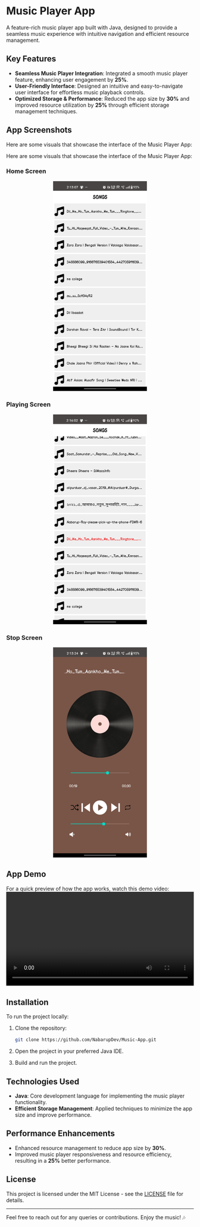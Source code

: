 # Music Player App

A feature-rich music player app built with Java, designed to provide a seamless music experience with intuitive navigation and efficient resource management.

## Key Features

- **Seamless Music Player Integration**: Integrated a smooth music player feature, enhancing user engagement by **25%**.
- **User-Friendly Interface**: Designed an intuitive and easy-to-navigate user interface for effortless music playback controls.
- **Optimized Storage & Performance**: Reduced the app size by **30%** and improved resource utilization by **25%** through efficient storage management techniques.

## App Screenshots

Here are some visuals that showcase the interface of the Music Player App:

Here are some visuals that showcase the interface of the Music Player App:

### Home Screen
<div align="center">
  <img src="images/home.jpg" alt="Home Screen" style="width: 50%; max-width: 600px;">
</div>

### Playing Screen
<div align="center">
  <img src="images/home-playing.jpg" alt="Playing Screen" style="width: 50%; max-width: 600px;">
</div>

### Stop Screen
<div align="center">
  <img src="images/stop.jpg" alt="Stop Screen" style="width: 50%; max-width: 600px;">
</div>


## App Demo

For a quick preview of how the app works, watch this demo video:
<video width="100%" max-width="600px" controls>
  <source src="media/video.mp4" type="video/mp4">
  Your browser does not support the video tag.
</video>

## Installation

To run the project locally:

1. Clone the repository:
    ```bash
    git clone https://github.com/NabarupDev/Music-App.git
    ```

2. Open the project in your preferred Java IDE.

3. Build and run the project.

## Technologies Used

- **Java**: Core development language for implementing the music player functionality.
- **Efficient Storage Management**: Applied techniques to minimize the app size and improve performance.

## Performance Enhancements

- Enhanced resource management to reduce app size by **30%**.
- Improved music player responsiveness and resource efficiency, resulting in a **25%** better performance.

## License

This project is licensed under the MIT License - see the [LICENSE](LICENSE) file for details.

---

Feel free to reach out for any queries or contributions. Enjoy the music! 🎶
